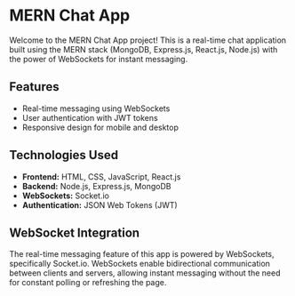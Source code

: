 <h1>MERN Chat App</h1>

   <p>Welcome to the MERN Chat App project! This is a real-time chat application built using the MERN stack (MongoDB, Express.js, React.js, Node.js) with the power of WebSockets for instant messaging.</p>

  <h2>Features</h2>
    <ul>
        <li>Real-time messaging using WebSockets</li>
        <li>User authentication with JWT tokens</li>
        <li>Responsive design for mobile and desktop</li>
    </ul>
    
  <h2>Technologies Used</h2>
    <ul>
        <li><strong>Frontend:</strong> HTML, CSS, JavaScript, React.js</li>
        <li><strong>Backend:</strong> Node.js, Express.js, MongoDB</li>
        <li><strong>WebSockets:</strong> Socket.io</li>
        <li><strong>Authentication:</strong> JSON Web Tokens (JWT)</li>
    </ul>

  <h2>WebSocket Integration</h2>
    <p>The real-time messaging feature of this app is powered by WebSockets, specifically Socket.io. WebSockets enable bidirectional communication between clients and servers, allowing instant messaging without the need for constant polling or refreshing the page.</p>

